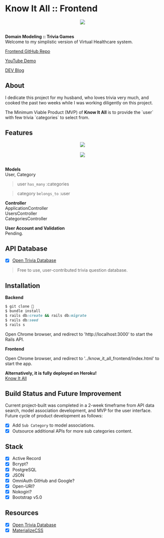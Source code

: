 # Know It All :: Frontend

<div align="center">
  <img src="#">
</div>

<br>

<strong>Domain Modeling :: Trivia Games</strong><br>
Welcome to my simplistic version of Virtual Healthcare system.<br> 

<p><a href="https://github.com/fentyhall/know_it_all_backend">Frontend GitHub Repo</a></p>
<p><a href="#">YouTube Demo</a></p>
<p><a href="#">DEV Blog</a></p>

## About

<p>I dedicate this project for my husband, who loves trivia very much, and cooked the past two weeks while I was working diligently on this project.</p>
<p>The Minimum Viable Product (MVP) of <strong>Know It All</strong> is to provide the `user` with few trivia `categories` to select from.</p>

## Features

<div align="center">
  <img src="#">
</div>

<br>

<div align="center">
  <img src="#">
</div>

<br>

**Models** <br>
User, Category<br>

> user `has_many` :categories<br>

> category `belongs_to` :user<br>

**Controller** <br>
ApplicationController<br>
UsersController<br>
CategoriesController<br>

**User Account and Validation** <br>
Pending.<br>

## API Database

- [x] <a href="https://opentdb.com/">Open Trivia Database</a>

> Free to use, user-contributed trivia question database.

## Installation

<strong>Backend</strong>

```ruby
$ git clone 👾
$ bundle install
$ rails db:create && rails db:migrate
$ rails db:seed
$ rails s
```

Open Chrome browser, and redirect to 'http://localhost:3000' to start the Rails API.

<strong>Frontend</strong>
<p>Open Chrome browser, and redirect to '../know_it_all_frontend/index.html' to start the app.</p>

**Alternatively, it is fully deployed on Heroku!**
<br>
<a href="#">Know It All</a>

## Build Status and Future Improvement
<p>Current project-built was completed in a 2-week timeframe from API data search, model association development, and MVP for the user interface. Future cycle of product development as follows:</p>

- [x] Add `Sub Category` to model associations. 
- [x] Outsource additional APIs for more sub categories content.

## Stack
- [x] Active Record
- [x] Bcrypt?
- [x] PostgreSQL
- [x] JSON
- [x] OmniAuth GitHub and Google?
- [x] Open-URI?
- [x] Nokogiri?
- [x] Bootstrap v5.0

## Resources

- [x] <a href="https://opentdb.com/">Open Trivia Database</a>
- [x] <a href="https://getbootstrap.com/">MaterializeCSS</a>